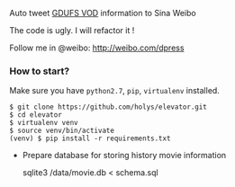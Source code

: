 Auto tweet [GDUFS VOD][1] information to Sina Weibo

The code is ugly. I will refactor it !

Follow me in @weibo:  http://weibo.com/dpress


### How to start?


Make sure you have `python2.7`, `pip`, `virtualenv` installed.

    $ git clone https://github.com/holys/elevator.git
    $ cd elevator
    $ virtualenv venv
    $ source venv/bin/activate
    (venv) $ pip install -r requirements.txt


- Prepare database for storing history movie information

    sqlite3 /data/movie.db < schema.sql



[1]: http://strs.gdufs.edu.cn/web/
